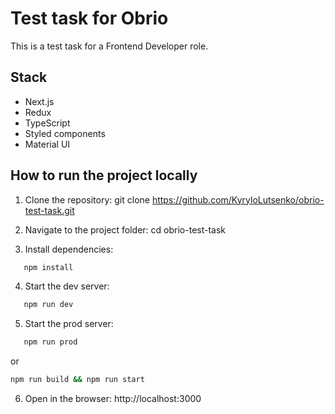 # Test task for Obrio

This is a test task for a Frontend Developer role.

## Stack

- Next.js
- Redux
- TypeScript
- Styled components
- Material UI

## How to run the project locally

1. Clone the repository:
   git clone https://github.com/KyryloLutsenko/obrio-test-task.git

2. Navigate to the project folder:
   cd obrio-test-task

3. Install dependencies:

```bash
   npm install
```

4. Start the dev server:

```bash
   npm run dev
```

5. Start the prod server:

```bash
   npm run prod
```

or

```bash
npm run build && npm run start
```

6. Open in the browser: http://localhost:3000
